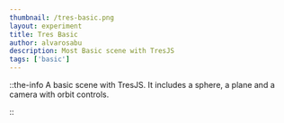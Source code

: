 ```yaml
---
thumbnail: /tres-basic.png
layout: experiment
title: Tres Basic
author: alvarosabu
description: Most Basic scene with TresJS
tags: ['basic']
---
```


<TresBasic />

::the-info
A basic scene with TresJS. It includes a sphere, a plane and a camera with orbit controls.

::
